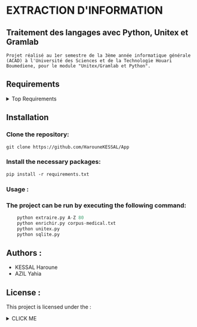 
# EXTRACTION D'INFORMATION 
## Traitement des langages avec Python, Unitex et Gramlab
    Projet réalisé au 1er semestre de la 3ème année informatique générale (ACAD) à l'Université des Sciences et de la Technologie Houari Boumediene, pour le module "Unitex/Gramlab et Python".
## Requirements
<details>
<summary>Top Requirements</summary>

| Rank | Languages |
|-----:|-----------|
|     1| unitex|
|     2| Python    |
|     3| Xampp      |
  
</details>

## Installation

### Clone the repository:

`git clone https://github.com/HarouneKESSAL/App`

### Install the necessary packages:

`pip install -r requirements.txt`

### Usage :
### The project can be run by executing the following command:


```python
    python extraire.py A-Z 80
    python enrichir.py corpus-medical.txt
    python unitex.py 
    python sqlite.py
```
## Authors :

+ KESSAL Haroune
+ AZIL Yahia

## License :

This project is licensed under the :

<details><summary>CLICK ME</summary>
<p>

#### Akhdm Wa7dk Yal Ka3ba !
</p>
</details>
